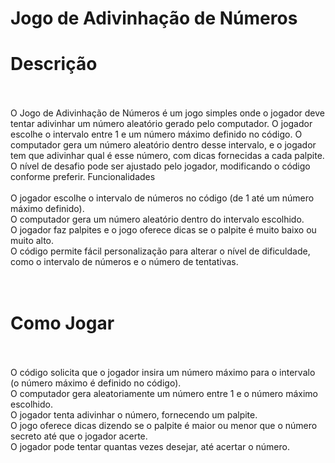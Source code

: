 <h1>Jogo de Adivinhação de Números</h1>
<h1>Descrição</h1>
<br>
<br>
O Jogo de Adivinhação de Números é um jogo simples onde o jogador deve tentar adivinhar um número aleatório gerado pelo computador. O jogador escolhe o intervalo entre 1 e um número máximo definido no código. O computador gera um número aleatório dentro desse intervalo, e o jogador tem que adivinhar qual é esse número, com dicas fornecidas a cada palpite. O nível de desafio pode ser ajustado pelo jogador, modificando o código conforme preferir.
Funcionalidades
<br>
<br>
    O jogador escolhe o intervalo de números no código (de 1 até um número máximo definido).<br>
    O computador gera um número aleatório dentro do intervalo escolhido.<br>
    O jogador faz palpites e o jogo oferece dicas se o palpite é muito baixo ou muito alto.<br>
    O código permite fácil personalização para alterar o nível de dificuldade, como o intervalo de números e o número de tentativas.<br>
<br>
<br>
<h1>Como Jogar</h1>
<br>
<br>
    O código solicita que o jogador insira um número máximo para o intervalo (o número máximo é definido no código).<br>
    O computador gera aleatoriamente um número entre 1 e o número máximo escolhido.<br>
    O jogador tenta adivinhar o número, fornecendo um palpite.<br>
    O jogo oferece dicas dizendo se o palpite é maior ou menor que o número secreto até que o jogador acerte.<br>
    O jogador pode tentar quantas vezes desejar, até acertar o número.<br>
